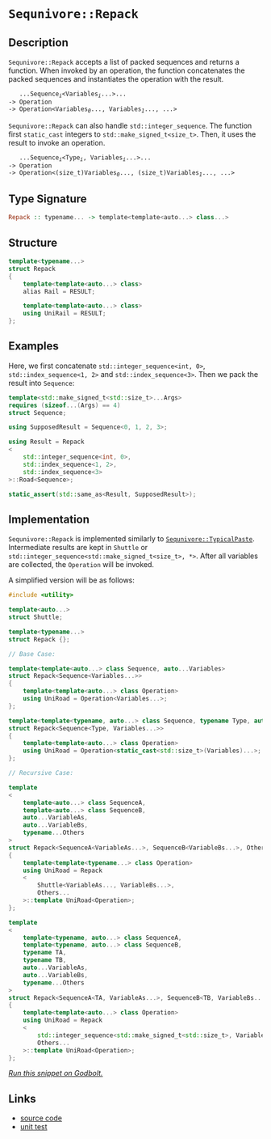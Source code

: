 <!-- Copyright 2024 Feng Mofan
SPDX-License-Identifier: Apache-2.0 -->

# `Sequnivore::Repack`

## Description

`Sequnivore::Repack` accepts a list of packed sequences and returns a function.
When invoked by an operation, the function concatenates the packed sequences and instantiates the operation with the result.

<pre><code>   ...Sequence<sub><i>i</i></sub>&lt;Variables<sub><i>i</i></sub>...&gt;...
-> Operation
-> Operation&lt;Variables<sub><i>0</i></sub>..., Variables<sub><i>1</i></sub>..., ...></code></pre>

`Sequnivore::Repack` can also handle `std::integer_sequence`. The function first `static_cast` integers to `std::make_signed_t<size_t>`. Then, it uses the result to invoke an operation.

<pre><code>   ...Sequence<sub><i>i</i></sub>&lt;Type<sub><i>i</i></sub>, Variables<sub><i>i</i></sub>...&gt;...
-> Operation
-> Operation&lt;(size_t)Variables<sub><i>0</i></sub>..., (size_t)Variables<sub><i>1</i></sub>..., ...></code></pre>

## Type Signature

```Haskell
Repack :: typename... -> template<template<auto...> class...>
```

## Structure

```C++
template<typename...>
struct Repack
{
    template<template<auto...> class>
    alias Rail = RESULT;

    template<template<auto...> class>
    using UniRail = RESULT;
};
```

## Examples

Here, we first concatenate `std::integer_sequence<int, 0>`,  `std::index_sequence<1, 2>` and `std::index_sequence<3>`. Then we pack the result into `Sequence`:

```C++
template<std::make_signed_t<std::size_t>...Args>
requires (sizeof...(Args) == 4)
struct Sequence;

using SupposedResult = Sequence<0, 1, 2, 3>;

using Result = Repack
<
    std::integer_sequence<int, 0>, 
    std::index_sequence<1, 2>,
    std::index_sequence<3>
>::Road<Sequence>;

static_assert(std::same_as<Result, SupposedResult>);
```

## Implementation

`Sequnivore::Repack` is implemented similarly to [`Sequnivore::TypicalPaste`](./typical_paste.doc.md). Intermediate results are kept in `Shuttle` or `std::integer_sequence<std::make_signed_t<size_t>, *>`.
After all variables are collected, the `Operation` will be invoked.

A simplified version will be as follows:

```C++
#include <utility>

template<auto...>
struct Shuttle;

template<typename...>
struct Repack {};

// Base Case:

template<template<auto...> class Sequence, auto...Variables>
struct Repack<Sequence<Variables...>>
{
    template<template<auto...> class Operation>
    using UniRoad = Operation<Variables...>;
};

template<template<typename, auto...> class Sequence, typename Type, auto...Variables>
struct Repack<Sequence<Type, Variables...>>
{
    template<template<auto...> class Operation>
    using UniRoad = Operation<static_cast<std::size_t>(Variables)...>;
};

// Recursive Case:

template
<
    template<auto...> class SequenceA,
    template<auto...> class SequenceB,
    auto...VariableAs, 
    auto...VariableBs,
    typename...Others
>
struct Repack<SequenceA<VariableAs...>, SequenceB<VariableBs...>, Others...>
{
    template<template<typename...> class Operation>
    using UniRoad = Repack
    <
        Shuttle<VariableAs..., VariableBs...>,
        Others...
    >::template UniRoad<Operation>;
};

template
<
    template<typename, auto...> class SequenceA,
    template<typename, auto...> class SequenceB,
    typename TA,
    typename TB,
    auto...VariableAs, 
    auto...VariableBs,
    typename...Others
>
struct Repack<SequenceA<TA, VariableAs...>, SequenceB<TB, VariableBs...>, Others...>
{
    template<template<auto...> class Operation>
    using UniRoad = Repack
    <
        std::integer_sequence<std::make_signed_t<std::size_t>, VariableAs..., VariableBs...>,
        Others...
    >::template UniRoad<Operation>;
};
```

[*Run this snippet on Godbolt.*](https://godbolt.org/#z:OYLghAFBqd5QCxAYwPYBMCmBRdBLAF1QCcAaPECAMzwBtMA7AQwFtMQByARg9KtQYEAysib0QXACx8BBAKoBnTAAUAHpwAMvAFYTStJg1DIApACYAQuYukl9ZATwDKjdAGFUtAK4sGIAKwAzKSuADJ4DJgAcj4ARpjEIAAcZqQADqgKhE4MHt6%2BehlZjgLhkTEs8YkAbACctpj2JQxCBEzEBHk%2BfkENTTmt7QRl0XEJyakKbR1dBVy208MRo5XjdQCUtqhexMjsHOaBEcjeWADUJoFuXo60hACel9gmGgCCL68EmCxpBl%2BXbiYN1QADowU8PlNiF4HGchAgbgR6JcrG8Pl8fn9MACCPc0oxWJgwSCIW8oTCCGcAEqYNJMZAAawuAHYrMyACIoj4fAD0PLOFiYSjhXzSIG5bwxvyY/yuUqxAKBRGJTzOJyFCjhmAAjl5GHtSGclaCwQA1dp4JixegKUmvcmwml0xkAoQ6vUMPYA83ES3WzAKFWBZ7B7msj5nSNneUy7Fy77S2WA4FB7BqgwKTUAeXxxBlOTtUbOXiyRjOcgYeCpqCY6AugXZZxzCXzAm9FqtNtTXLRHJ770lCYV8cxsZxeIJbENxtT6Y1Wt1%2Bswhtx%2BOYbDOABUJ9OU2aO/7baGyQRoY7afSGa73UuAdv8YafX6u%2BDQ8f3uG3kWY0mf3Hk8qr5puqmZNrmrYMIWUYlhEwDlpW1a1vWjbNnmzQAlM%2BbIAA%2BqIUwYQQ6AgCAWQAF6YNhBBPBAT6dgG6zdoEqIfpyTESq8fLUpgyA7FkABumAirS4pooOo7/GiVwRlGf6KnuJLBnOoFuounqYK8pDSZGslXDOQFKZqKkensNhaUa8m0f69qGmZekgpZ9AWAomlfjJE7rkSYJZgQCAJLaknPCeZ6Uk6l7XqpezvFcDnqYGQGGkZS5WNFB6OXFCnYIa3m%2BcQ6V2iYn6vN%2BQ5jiOib/quk6eRlBlgS26HvkWMFlhWVY1nWlyNqFLquZGAJmUW8KIsiKW%2BnR9rEo%2BqWYE5qYuUVRZRtlfkqr19bYMRf7wW1tYAqhEEQmxvascx6IlRJUVuGZOluJVHm7oBNUgYZN5qRp13nRV7mEg9JpPRmL0RTN83ft9G6bu9a13YSW6mWtdkxdZFzwxZ01OSDblroSxLLbl3Lvg6IUXi6VyJW9d4aWciN5cGCWvSZd42FTaM05lTY%2BStQFhsxxXiRVn1yY9qrPXVaEFo10GlnBrWIR1DZcc6V5rf1a1FlMREgBEXzAAk2FKEDBEaywTAMhRWTAJE6CUYbxFkRRVG08zY1WelU3O2lc0DUtHO5atC19cGm2fdtst7eBDUhqdfZHQOHEAFQJ4nSc8ryiebtgQibonKdvDySf53HOexzd6vEcbpt63gFuYFbDtuKXJF4OR1vBsSrzEMAR6Be37p4MQAZnBAduoFQxIQO3nfrMhnVnJI6yQqeFILsZcanW8zVwUIXhpEUNc0goXi0JSM9k16VwaIa8xnKkZyBIda%2BvBvXEH0fyEK2FklXWtDda5gOvEHrem/4taGg0E8Gy39CLEQiFgVQgCDZXCvmYcBZkf4MFgfAleAI77vieMRGW7VwpYLfA/TCjgcIagSAQIeUCSKEmwkKAE%2B9D4EAStvXe6BmFHyePPJiHBNi0E4P4XgfhuC8FQJwK6lhrBnAUNsXYglDg8FIAQTQ/DNgMgCP4EEgR/BcDMEkDQgRqjMjqEESQ/h9CcEkLwFgEgNAX1EVoUgEiOC8AUCAC%2BqiOBaE2HAWAMBEAgG2AQNINxyCUDQD8OgCQoiEk4KoJI1QAC01RJBnGAMgZAZwpAgjMLwGuhASB4CIvMfgggRBiHYFIGQghFAqHUD4nQegADueYxRiIEUIkRaiXGcCzDcMJlIR5nESSktJGSsk5MkHkweHhon0GIBcMwgQuDrF4N43xpAIBICiWkGJZAKAQD2QckAwApCpBoEfPylBYi9NiBEdo9xODKIecwYg9wsyxG0NxbxyiolsEEFmBgtBnlNNIFgWIXhgCAloLQDxYiIXfEMMAcQ4L8D9wcHgASCLnGYFUNxG4%2BxlG/0EeCu4sQ8wfI8FgXpp48B2MRQJYgsRMiYHZMiowdwjBqM2FQAwndTR4EwC05sojlHlOEKIcQNTJX1LUL03Q8wDA8tMNIyw%2Bg8CxA8ZATYqA0jNARck9WnU1VWEsGYZxqBmW%2BiwDqiAmw7C/JyC4dBsw/DzDCMsCoVRCiZGyAId1frig5BGD68Y8wnVYoEIMGYnhuh6Cjc0WNSxyhjESJGxYQbM1DDDemiQjr5F7ALVYjgwjSBOPEZwUZSTUnpMydk3JZhB64CKUspR6yVG8s2L5Ws4wHWkE0ZIQIIJaiBGZJIDQkgzCSGqA4/wdRS02NIHY1ZIJqhcGqEkWoSRN3%2BEkFwfwY7qgVt6a49xniu1NL8YEnZwTBnhKOScxZcS2CcHaCwPizJklMDnGWLgtQQRcBBHi/ARBbV6ElZUmV0g5VKAVeC3QqQ2lMA6TwLpZaengtcQM0JNwzgjI/V%2Bn9f64IAaAyBuZqAFkJGWYEMwnbNn8O2bs6j%2BzFkROOWx05RHv3qiMABrgF8rlfFyrc%2B5jyPkvN4G8p5XyfkOGk6QAFjACDAtBb0yF0LYXwqU1gY2XL9jOIxc6nFvT8WEq%2BEp0lvSKVUvuDSozGzfSMuUcy1lSgOUGdRbBXlfABUKCFSKsVSmoPSuqbB2Q8rGnOKQ/oFFKBrDWE1dq%2BAeqDU5CNSahsZrrCWvETakpAY0t9Gdc4CArhs0hHQXm1YGb0j%2BuaFVooAaGC1d9ZGxoZWWhZvjXMUr0aeu5u9fmnNcb8geoWMNtNdWS1yJ2MWtZpby2Vr6RwI0xBP3ft/fxsjgHgMaBbWBkgdG1kbO7aQXtWBEgDrJcu1dgGp3MiPcyZkgRp2zoPae7DnAL1eL8/4oJIShmcefbE%2BJHAP0TJYAoPi2S%2BLkaxFMApx2INlNkNBiLtT5DwZi804IKG0PMbJSts9/SH3DKoBtlg0PYfw8R7GKYVGaPtpWYERjAPWMs9B9xxZIA4c72wgj2o2EkcEAYZttJfA6CiY8RAO54LZNScRUrz53zflKZU0CkFYLjOYChTCsQunEX6ZRWi4zfdTPFfBRZniVnEU2fJVq%2Bzjm6UuaU%2B5tlXmze%2Bevf5pggrhWirXKFjH4WJCRbqbjxVIBggquMEljVFL7XpcNZwHkpdcsWqtYVu1JWk0uoq26vrk2vUzY6w1kNgaS/Bta%2B1iNA3k29Ym4mrrg2U31/q5hcbCaxuppWB1wtC3qkYdJz99bUP0kw7h2cYXIIxdHbbadjn16e2YD7TdjD92QBmEA4EXR/gp1CaMeOrd32rW/dsJepj6wNEgEkDMtJSRmQAeqPRwIU7qj%2BEsWSwIWGL9uJXq%2BIYb5Ln5VqAE36bDMpZDOCSBAA)

## Links

- [source code](../../../../conceptrodon/descend/sequnivore/repack.hpp)
- [unit test](../../../../tests/unit/metafunctions/sequnivore/repack.test.hpp)
